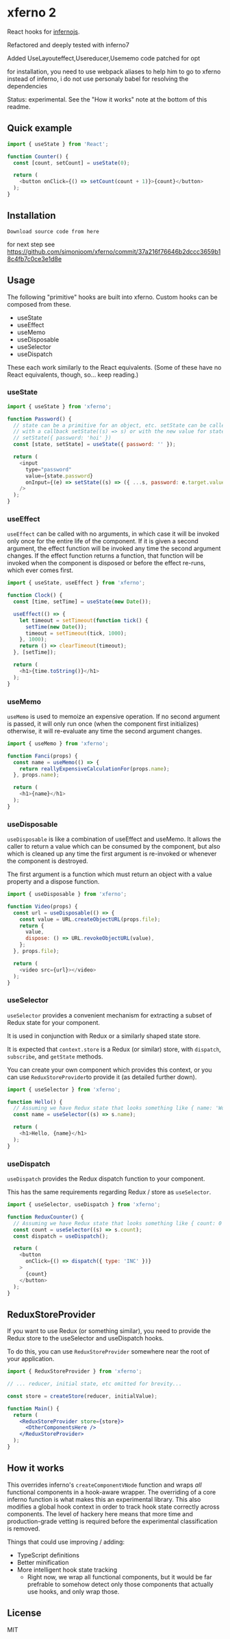 # xferno 2

React hooks for [infernojs](https://infernojs.org/).

Refactored and deeply tested with inferno7

Added UseLayouteffect,Usereducer,Usememo 
code patched for opt

for installation, you need to use webpack aliases to help him to go to xferno instead of inferno, i do not use personaly babel for resolving the dependencies



Status: experimental. See the "How it works" note at the bottom of this readme.
## Quick example

```js
import { useState } from 'React';

function Counter() {
  const [count, setCount] = useState(0);

  return (
    <button onClick={() => setCount(count + 1)}>{count}</button>
  );
}
```

## Installation

```
Download source code from here 
``` 
for next step
see https://github.com/simonjoom/xferno/commit/37a216f76646b2dccc3659b18c4fb7c0ce3e1d8e

## Usage

The following "primitive" hooks are built into xferno. Custom hooks can be composed from these.

- useState
- useEffect
- useMemo
- useDisposable
- useSelector
- useDispatch

These each work similarly to the React equivalents. (Some of these have no React equivalents, though, so... keep reading.)

### useState

```js
import { useState } from 'xferno';

function Password() {
  // state can be a primitive for an object, etc. setState can be called
  // with a callback setState((s) => s) or with the new value for state
  // setState({ password: 'hoi' })
  const [state, setState] = useState({ password: '' });

  return (
    <input
      type="password"
      value={state.password}
      onInput={(e) => setState((s) => ({ ...s, password: e.target.value }))}
    />
  );
}
```

### useEffect

`useEffect` can be called with no arguments, in which case it will be invoked only once
for the entire life of the component. If it is given a second argument, the effect function
will be invoked any time the second argument changes. If the effect function returns a
function, that function will be invoked when the component is disposed or before the
effect re-runs, which ever comes first.

```js
import { useState, useEffect } from 'xferno';

function Clock() {
  const [time, setTime] = useState(new Date());

  useEffect(() => {
    let timeout = setTimeout(function tick() {
      setTime(new Date());
      timeout = setTimeout(tick, 1000);
    }, 1000);
    return () => clearTimeout(timeout);
  }, [setTime]);

  return (
    <h1>{time.toString()}</h1>
  );
}
```

### useMemo

`useMemo` is used to memoize an expensive operation. If no second argument is passed,
it will only run once (when the component first initializes) otherwise, it will re-evaluate
any time the second argument changes.


```js
import { useMemo } from 'xferno';

function Fanci(props) {
  const name = useMemo(() => {
    return reallyExpensiveCalculationFor(props.name);
  }, props.name);

  return (
    <h1>{name}</h1>
  );
}
```

### useDisposable

`useDisposable` is like a combination of useEffect and useMemo. It allows the caller to return
a value which can be consumed by the component, but also which is cleaned up any time the first
argument is re-invoked or whenever the component is destroyed.

The first argument is a function which must return an object with a value property and a dispose function.

```js
import { useDisposable } from 'xferno';

function Video(props) {
  const url = useDisposable(() => {
    const value = URL.createObjectURL(props.file);
    return {
      value,
      dispose: () => URL.revokeObjectURL(value),
    };
  }, props.file);

  return (
    <video src={url}></video>
  );
}
```

### useSelector

`useSelector` provides a convenient mechanism for extracting a subset of Redux state for your component.

It is used in conjunction with Redux or a similarly shaped state store.

It is expected that `context.store` is a Redux (or similar) store, with `dispatch`, `subscribe`, and `getState` methods.

You can create your own component which provides this context, or you can use `ReduxStoreProvider`to provide it (as detailed further down).

```js
import { useSelector } from 'xferno';

function Hello() {
  // Assuming we have Redux state that looks something like { name: 'World' }
  const name = useSelector((s) => s.name);

  return (
    <h1>Hello, {name}</h1>
  );
}
```

### useDispatch

`useDispatch` provides the Redux dispatch function to your component.

This has the same requirements regarding Redux / store as `useSelector`.

```js
import { useSelector, useDispatch } from 'xferno';

function ReduxCounter() {
  // Assuming we have Redux state that looks something like { count: 0 }
  const count = useSelector((s) => s.count);
  const dispatch = useDispatch();

  return (
    <button
      onClick={() => dispatch({ type: 'INC' })}
    >
      {count}
    </button>
  );
}
```

## ReduxStoreProvider

If you want to use Redux (or something similar), you need to provide the Redux store to the useSelector and useDispatch hooks.

To do this, you can use `ReduxStoreProvider` somewhere near the root of your application.

```jsx
import { ReduxStoreProvider } from 'xferno';

// ... reducer, initial state, etc omitted for brevity...

const store = createStore(reducer, initialValue);

function Main() {
  return (
    <ReduxStoreProvider store={store}>
      <OtherComponentsHere />
    </ReduxStoreProvider>
  );
}
```

## How it works

This overrides inferno's `createComponentVNode` function and wraps *all* functional components in a hook-aware wrapper. The overriding of a core inferno function is what makes this an experimental library. This also modifies a global hook context in order to track hook state correctly across components. The level of hackery here means that more time and production-grade vetting is required before the experimental classification is removed.

Things that could use improving / adding:

- TypeScript definitions
- Better minification
- More intelligent hook state tracking 
  - Right now, we wrap all functional components, but it would be far prefrable to somehow detect only those components that actually use hooks, and only wrap those.

## License

MIT

